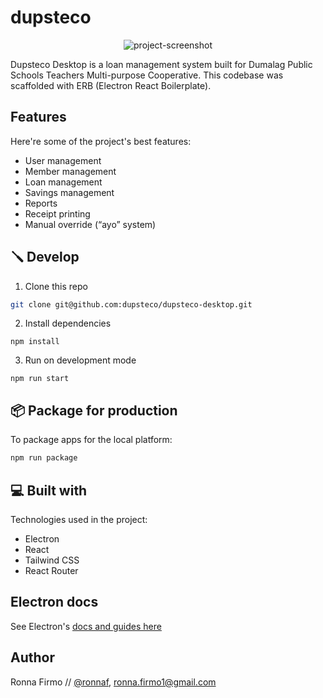# dupsteco

<p align="center"><img src="https://i.imgur.com/IIIOW9P.png" alt="project-screenshot" ></p>

Dupsteco Desktop is a loan management system built for Dumalag Public Schools Teachers Multi-purpose Cooperative. This codebase was scaffolded with ERB (Electron React Boilerplate).

## Features

Here're some of the project's best features:

*   User management
*   Member management
*   Loan management
*   Savings management
*   Reports
*   Receipt printing
*   Manual override (“ayo” system)

## 🪛 Develop

1. Clone this repo

```bash
git clone git@github.com:dupsteco/dupsteco-desktop.git
```

2. Install dependencies

```
npm install
```

3. Run on development mode

```
npm run start
```

## 📦 Package for production

To package apps for the local platform:

```bash
npm run package
```

## 💻 Built with

Technologies used in the project:

*   Electron
*   React
*   Tailwind CSS
*   React Router

## Electron docs

See Electron's [docs and guides here](https://electron-react-boilerplate.js.org/docs/installation)

## Author

Ronna Firmo // [@ronnaf](https://github.com/ronnaf), [ronna.firmo1@gmail.com](ronna.firmo1@gmail.com)

